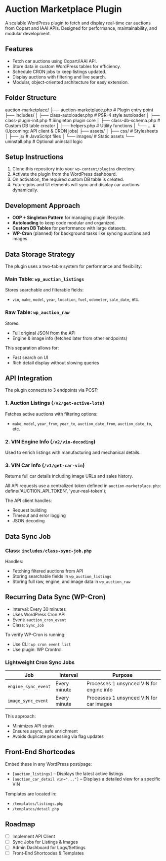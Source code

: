 # Auction Marketplace Plugin

A scalable WordPress plugin to fetch and display real-time car auctions from Copart and IAAI APIs. Designed for performance, maintainability, and modular development.

## Features

- Fetch car auctions using Copart/IAAI API.
- Store data in custom WordPress tables for efficiency.
- Schedule CRON jobs to keep listings updated.
- Display auctions with filtering and live search.
- Modular, object-oriented architecture for easy extension.

## Folder Structure

auction-marketplace/
├── auction-marketplace.php # Plugin entry point
├── includes/
│ ├── class-autoloader.php # PSR-4 style autoloader
│ ├── class-plugin-init.php # Singleton plugin core
│ ├── class-db-schema.php # Custom DB table creator
│ ├── helpers.php # Utility functions
│ └── ... # (Upcoming: API client & CRON jobs)
├── assets/
│ ├── css/ # Stylesheets
│ ├── js/ # JavaScript files
│ └── images/ # Static assets
└── uninstall.php # Optional uninstall logic


## Setup Instructions

1. Clone this repository into your `wp-content/plugins` directory.
2. Activate the plugin from the WordPress dashboard.
3. On activation, the required custom DB table is created.
4. Future jobs and UI elements will sync and display car auctions dynamically.

## Development Approach

- **OOP + Singleton Pattern** for managing plugin lifecycle.
- **Autoloading** to keep code modular and organized.
- **Custom DB Tables** for performance with large datasets.
- **WP-Cron** (planned) for background tasks like syncing auctions and images.

## Data Storage Strategy

The plugin uses a two-table system for performance and flexibility:

### Main Table: `wp_auction_listings`
Stores searchable and filterable fields:
- `vin`, `make`, `model`, `year`, `location`, `fuel`, `odometer`, `sale_date`, etc.

### Raw Table: `wp_auction_raw`
Stores:
- Full original JSON from the API
- Engine & image info (fetched later from other endpoints)

This separation allows for:
- Fast search on UI
- Rich detail display without slowing queries

## API Integration

The plugin connects to 3 endpoints via POST:

### 1. Auction Listings (`/v2/get-active-lots`)
Fetches active auctions with filtering options:
- `make`, `model`, `year_from`, `year_to`, `auction_date_from`, `auction_date_to`, etc.

### 2. VIN Engine Info (`/v2/vin-decoding`)
Used to enrich listings with manufacturing and mechanical details.

### 3. VIN Car Info (`/v1/get-car-vin`)
Returns full car details including image URLs and sales history.

All API requests use a centralized token defined in `auction-marketplace.php`:
define('AUCTION_API_TOKEN', 'your-real-token');

The API client handles:
- Request building
- Timeout and error logging
- JSON decoding

## Data Sync Job

### Class: `includes/class-sync-job.php`

Handles:
- Fetching filtered auctions from API
- Storing searchable fields in `wp_auction_listings`
- Storing full raw, engine, and image data in `wp_auction_raw`

## Recurring Data Sync (WP-Cron)

- Interval: Every 30 minutes
- Uses WordPress Cron API
- Event: `auction_cron_event`
- Class: `Sync_Job`

To verify WP-Cron is running:
- Use CLI: `wp cron event list`
- Use plugin: WP Crontrol

### Lightweight Cron Sync Jobs

| Job              | Interval    | Purpose                                     |
|------------------|-------------|---------------------------------------------|
| `engine_sync_event` | Every minute | Processes 1 unsynced VIN for engine info   |
| `image_sync_event`  | Every minute | Processes 1 unsynced VIN for car images    |

This approach:
- Minimizes API strain
- Ensures async, safe enrichment
- Avoids duplicate processing via flag updates

## Front-End Shortcodes

Embed these in any WordPress post/page:

- `[auction_listings]` – Displays the latest active listings
- `[auction_car_detail vin="..."]` – Displays a detailed view for a specific VIN

Templates are located in:
- `/templates/listings.php`
- `/templates/detail.php`


## Roadmap

- [ ] Implement API Client
- [ ] Sync Jobs for Listings & Images
- [ ] Admin Dashboard for Logs/Settings
- [ ] Front-End Shortcodes & Templates
